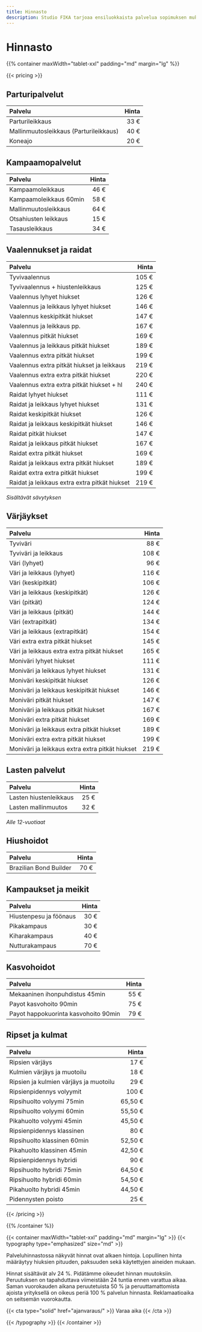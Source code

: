 ```yaml
---
title: Hinnasto
description: Studio FIKA tarjoaa ensiluokkaista palvelua sopimuksen mukaan, myös iltaisin ja viikonloppuisin. Nettiajanvaraus 24/7. Tervetuloa!
---
```


# Hinnasto

{{% container maxWidth="tablet-xxl" padding="md" margin="lg" %}}

{{< pricing >}}

<section>

## Parturipalvelut

| Palvelu                                |     Hinta |
|:---------------------------------------|----------:|
| Parturileikkaus                        | 33&nbsp;€ |
| Mallinmuutosleikkaus (Parturileikkaus) | 40&nbsp;€ |
| Koneajo                                | 20&nbsp;€ |

</section>

<section>

## Kampaamopalvelut

| Palvelu                |     Hinta |
|:-----------------------|----------:|
| Kampaamoleikkaus       | 46&nbsp;€ |
| Kampaamoleikkaus 60min | 58&nbsp;€ |
| Mallinmuutosleikkaus   | 64&nbsp;€ |
| Otsahiusten leikkaus   | 15&nbsp;€ |
| Tasausleikkaus         | 34&nbsp;€ |

</section>

<section>

## Vaalennukset ja raidat

| Palvelu                                       |      Hinta |
|:----------------------------------------------|-----------:|
| Tyvivaalennus                                 | 105&nbsp;€ |
| Tyvivaalennus + hiustenleikkaus               | 125&nbsp;€ |
| Vaalennus lyhyet hiukset                      | 126&nbsp;€ |
| Vaalennus ja leikkaus lyhyet hiukset          | 146&nbsp;€ |
| Vaalennus keskipitkät hiukset                 | 147&nbsp;€ |
| Vaalennus ja leikkaus pp.                     | 167&nbsp;€ |
| Vaalennus pitkät hiukset                      | 169&nbsp;€ |
| Vaalennus ja leikkaus pitkät hiukset          | 189&nbsp;€ |
| Vaalennus extra pitkät hiukset                | 199&nbsp;€ |
| Vaalennus extra pitkät hiukset ja leikkaus    | 219&nbsp;€ |
| Vaalennus extra extra pitkät hiukset          | 220&nbsp;€ |
| Vaalennus extra extra pitkät hiukset + hl     | 240&nbsp;€ |
| Raidat lyhyet hiukset                         | 111&nbsp;€ |
| Raidat ja leikkaus lyhyet hiukset             | 131&nbsp;€ |
| Raidat keskipitkät hiukset                    | 126&nbsp;€ |
| Raidat ja leikkaus keskipitkät hiukset        | 146&nbsp;€ |
| Raidat pitkät hiukset                         | 147&nbsp;€ |
| Raidat ja leikkaus pitkät hiukset             | 167&nbsp;€ |
| Raidat extra pitkät hiukset                   | 169&nbsp;€ |
| Raidat ja leikkaus extra pitkät hiukset       | 189&nbsp;€ |
| Raidat extra extra pitkät hiukset             | 199&nbsp;€ |
| Raidat ja leikkaus extra extra pitkät hiukset | 219&nbsp;€ |

*Sisältävät sävytyksen*

</section>

<section>

## Värjäykset

| Palvelu                                         |      Hinta |
|:------------------------------------------------|-----------:|
| Tyviväri                                        |  88&nbsp;€ |
| Tyviväri ja leikkaus                            | 108&nbsp;€ |
| Väri (lyhyet)                                   |  96&nbsp;€ |
| Väri ja leikkaus (lyhyet)                       | 116&nbsp;€ |
| Väri (keskipitkät)                              | 106&nbsp;€ |
| Väri ja leikkaus (keskipitkät)                  | 126&nbsp;€ |
| Väri (pitkät)                                   | 124&nbsp;€ |
| Väri ja leikkaus (pitkät)                       | 144&nbsp;€ |
| Väri (extrapitkät)                              | 134&nbsp;€ |
| Väri ja leikkaus (extrapitkät)                  | 154&nbsp;€ |
| Väri extra extra pitkät hiukset                 | 145&nbsp;€ |
| Väri ja leikkaus extra extra pitkät hiukset     | 165&nbsp;€ |
| Moniväri lyhyet hiukset                         | 111&nbsp;€ |
| Moniväri ja leikkaus lyhyet hiukset             | 131&nbsp;€ |
| Moniväri keskipitkät hiukset                    | 126&nbsp;€ |
| Moniväri ja leikkaus keskipitkät hiukset        | 146&nbsp;€ |
| Moniväri pitkät hiukset                         | 147&nbsp;€ |
| Moniväri ja leikkaus pitkät hiukset             | 167&nbsp;€ |
| Moniväri extra pitkät hiukset                   | 169&nbsp;€ |
| Moniväri ja leikkaus extra pitkät hiukset       | 189&nbsp;€ |
| Moniväri extra extra pitkät hiukset             | 199&nbsp;€ |
| Moniväri ja leikkaus extra extra pitkät hiukset | 219&nbsp;€ |

</section>

<section>

## Lasten palvelut

| Palvelu                |     Hinta |
|:-----------------------|----------:|
| Lasten hiustenleikkaus | 25&nbsp;€ |
| Lasten mallinmuutos    | 32&nbsp;€ |

*Alle 12-vuotiaat*

</section>

<section>

## Hiushoidot

| Palvelu                |     Hinta |
|:-----------------------|----------:|
| Brazilian Bond Builder | 70&nbsp;€ |

</section>

<section>

## Kampaukset ja meikit

| Palvelu                |     Hinta |
|:-----------------------|----------:|
| Hiustenpesu ja föönaus | 30&nbsp;€ |
| Pikakampaus            | 30&nbsp;€ |
| Kiharakampaus          | 40&nbsp;€ |
| Nutturakampaus         | 70&nbsp;€ |

</section>

<section>

## Kasvohoidot

| Palvelu                              |     Hinta |
|:-------------------------------------|----------:|
| Mekaaninen ihonpuhdistus 45min       | 55&nbsp;€ |
| Payot kasvohoito 90min               | 75&nbsp;€ |
| Payot happokuorinta kasvohoito 90min | 79&nbsp;€ |

</section>

<section>

## Ripset ja kulmat

| Palvelu                                |        Hinta |
|:---------------------------------------|-------------:|
| Ripsien värjäys                        |    17&nbsp;€ |
| Kulmien värjäys ja muotoilu            |    18&nbsp;€ |
| Ripsien ja kulmien värjäys ja muotoilu |    29&nbsp;€ |
| Ripsienpidennys volyymit               |   100&nbsp;€ |
| Ripsihuolto volyymi 75min              | 65,50&nbsp;€ |
| Ripsihuolto volyymi 60min              | 55,50&nbsp;€ |
| Pikahuolto volyymi 45min               | 45,50&nbsp;€ |
| Ripsienpidennys klassinen              |    80&nbsp;€ |
| Ripsihuolto klassinen 60min            | 52,50&nbsp;€ |
| Pikahuolto klassinen 45min             | 42,50&nbsp;€ |
| Ripsienpidennys hybridi                |    90&nbsp;€ |
| Ripsihuolto hybridi 75min              | 64,50&nbsp;€ |
| Ripsihuolto hybridi 60min              | 54,50&nbsp;€ |
| Pikahuolto hybridi 45min               | 44,50&nbsp;€ |
| Pidennysten poisto                     |    25&nbsp;€ |

</section>

{{< /pricing >}}

{{% /container %}}

<section>

{{< container maxWidth="tablet-xxl" padding="md" margin="lg" >}}
{{< typography type="emphasized" size="md" >}}

<p>
Palveluhinnastossa näkyvät hinnat ovat alkaen hintoja. Lopullinen hinta määräytyy hiuksien pituuden, paksuuden sekä käytettyjen aineiden mukaan.
</p>

<p>
Hinnat sisältävät alv 24&nbsp;%. Pidätämme oikeudet hinnan muutoksiin. Peruutuksen on
tapahduttava viimeistään 24 tuntia ennen varattua aikaa. Saman vuorokauden aikana
peruutetuista 50&nbsp;% ja peruuttamattomista ajoista yrityksellä on oikeus periä 100&nbsp;%
palvelun hinnasta. Reklamaatioaika on seitsemän vuorokautta.
</p>

{{< cta type="solid" href="ajanvaraus/" >}}
Varaa aika
{{< /cta >}}

{{< /typography >}}
{{< /container >}}

</section>
